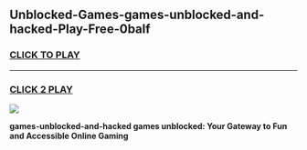 
## Unblocked-Games-games-unblocked-and-hacked-Play-Free-0balf
<h3>
<a href="https://premium76.site?title=games-unblocked-and-hacked&ref=22A">CLICK TO PLAY</a></h3>
<hr>

<h3>
<a href="https://premium76.site?title=games-unblocked-and-hacked&ref=22A">CLICK 2 PLAY</a>
  
</h3>

<a href="https://premium76.site?title=games-unblocked-and-hacked&ref=22A"><img src="https://clearcache.store/games.png"></a>


**games-unblocked-and-hacked games unblocked: Your Gateway to Fun and Accessible Online Gaming**
